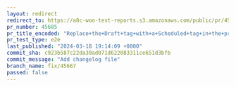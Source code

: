 ```yaml
---
layout: redirect
redirect_to: https://a8c-woo-test-reports.s3.amazonaws.com/public/pr/45685/e2e/index.html
pr_number: 45685
pr_title_encoded: "Replace+the+Draft+tag+with+a+Scheduled+tag+in+the+product+header"
pr_test_type: e2e
last_published: "2024-03-18 19:14:09 +0000"
commit_sha: c923b587c22da30ad071d622083311ce651d3bfb
commit_message: "Add changelog file"
branch_name: fix/45667
passed: false
---
```

